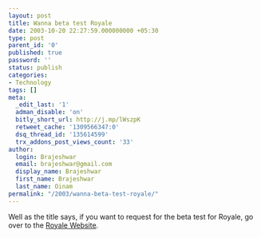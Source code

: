 ```yaml
---
layout: post
title: Wanna beta test Royale
date: 2003-10-20 22:27:59.000000000 +05:30
type: post
parent_id: '0'
published: true
password: ''
status: publish
categories:
- Technology
tags: []
meta:
  _edit_last: '1'
  adman_disable: 'on'
  bitly_short_url: http://j.mp/lWszpK
  retweet_cache: '1309566347:0'
  dsq_thread_id: '135614599'
  trx_addons_post_views_count: '33'
author:
  login: Brajeshwar
  email: brajeshwar@gmail.com
  display_name: Brajeshwar
  first_name: Brajeshwar
  last_name: Oinam
permalink: "/2003/wanna-beta-test-royale/"
---
```

<p>Well as the title says, if you want to request for the beta test for Royale, go over to the <a href="http://www.macromedia.com/go/10202713a" title="royale website">Royale Website</a>.</p>
